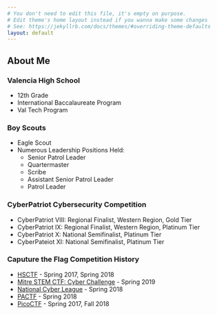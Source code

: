 ```yaml
---
# You don't need to edit this file, it's empty on purpose.
# Edit theme's home layout instead if you wanna make some changes
# See: https://jekyllrb.com/docs/themes/#overriding-theme-defaults
layout: default
---
```


## About Me

### **Valencia High School**
- 12th Grade
- International Baccalaureate Program
- Val Tech Program


### **Boy Scouts**
- Eagle Scout
- Numerous Leadership Positions Held:
  - Senior Patrol Leader
  - Quartermaster
  - Scribe
  - Assistant Senior Patrol Leader
  - Patrol Leader


### **CyberPatriot Cybersecurity Competition**
- CyberPatriot VIII: Regional Finalist, Western Region, Gold Tier
- CyberPatriot IX: Regional Finalist, Western Region, Platinum Tier
- CyberPatriot X: National Semifinalist, Platinum Tier
- CyberPateiot XI: National Semifinalist, Platinum Tier

### Caputure the Flag Competition History
- [HSCTF](https://hsctf.com/) - Spring 2017, Spring 2018
- [Mitre STEM CTF: Cyber Challenge](https://mitrestemctf.org/) - Spring 2019
- [National Cyber League](https://www.nationalcyberleague.org/) - Spring 2018
- [PACTF](https://2018.pactf.com) - Spring 2018
- [PicoCTF](https://picoctf.com/) - Spring 2017, Fall 2018
